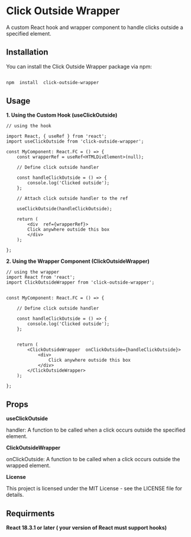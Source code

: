 
#  Click Outside Wrapper  

A custom React hook and wrapper component to handle clicks outside a specified element.  

##  Installation  

You can install the Click Outside Wrapper package via npm:  

```bash

npm  install  click-outside-wrapper

````

  

## Usage  

**1. Using the Custom Hook (useClickOutside)**  

```
// using the hook

import React, { useRef } from 'react';
import useClickOutside from 'click-outside-wrapper';  

const MyComponent: React.FC = () => {
    const wrapperRef = useRef<HTMLDivElement>(null);  

    // Define click outside handler

    const handleClickOutside = () => {
        console.log('Clicked outside');
    };    

    // Attach click outside handler to the ref

    useClickOutside(handleClickOutside);  

    return (
        <div  ref={wrapperRef}>
        Click anywhere outside this box
        </div>
    );

};

```


  

**2. Using the Wrapper Component (ClickOutsideWrapper)**

```
// using the wrapper
import React from 'react';
import ClickOutsideWrapper from 'click-outside-wrapper';
  

const MyComponent: React.FC = () => {

    // Define click outside handler

    const handleClickOutside = () => {
        console.log('Clicked outside');    
    };
  

    return (
        <ClickOutsideWrapper  onClickOutside={handleClickOutside}>
            <div>
                Click anywhere outside this box
            </div>
        </ClickOutsideWrapper>
    );

};

```
  

## Props

**useClickOutside**

handler: A function to be called when a click occurs outside the specified element.

**ClickOutsideWrapper**

onClickOutside: A function to be called when a click occurs outside the wrapped element.

**License**

This project is licensed under the MIT License - see the LICENSE file for details.

## Requirments

**React 18.3.1 or later ( your version of React must support hooks)**